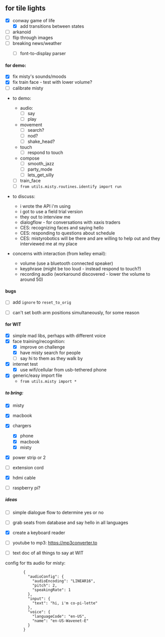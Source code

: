 ## for tile lights
- [x] conway game of life
    - [x] add transitions between states
- [ ] arkanoid
- [ ] flip through images
- [ ] breaking news/weather
    - [ ] font-to-display parser


#### for demo:
- [x] fix misty's sounds/moods
- [x] fix train face - test with lower volume?
- [ ] calibrate misty

- to demo:
    - audio:
        - [ ] say
        - [ ] play
    - movement
        - [ ] search?
        - [ ] nod?
        - [ ] shake_head?
    - touch
        - [ ] respond to touch
    - compose
        - [ ] smooth_jazz
        - [ ] party_mode
        - [ ] lets_get_silly
    - [ ] train_face
    - [ ] `from utils.misty.routines.identify import run` 
- to discuss:
    - i wrote the API i'm using
    - i got to use a field trial version
    - they out to interview me
    - dialogflow - for conversations with xaxis traders
    - CES: recognizing faces and saying hello
    - CES: responding to questions about schedule
    - CES: mistyrobotics will be there and are willing to help out
    and they interviewed me at my place
    
- concerns with interaction (from kelley email):
    - volume (use a bluetooth connected speaker)
    - keyphrase (might be too loud - instead respond to touch?)
    - recording audio (workaround discovered - lower the volume to around 50)

#### bugs
- [ ] add `ignore` to `reset_to_orig`
- [ ] can't set both arm positions simultaneously, for some reason


#### for WIT

- [x] simple mad libs, perhaps with different voice
- [x] face training/recognition:
    - [x] improve on challenge
    - [x] have misty search for people
    - [ ] say hi to them as they walk by
- [x] internet test
    - [x] use wifi/cellular from usb-tethered phone
- [x] generic/easy import file
    - `from utils.misty import *`

##### to bring:
- [x] misty
- [x] macbook
- [x] chargers
    - [x] phone
    - [x] macbook
    - [x] misty
- [x] power strip or 2
- [ ] extension cord
- [x] hdmi cable
- [ ] raspberry pi?



##### ideas
- [ ] simple dialogue flow to determine yes or no
- [ ] grab seats from database and say hello in all languages
- [x] create a keyboard reader
- [ ] youtube to mp3: https://mp3converter.to
- [ ] text doc of all things to say at WIT



config for tts audio for misty:
```
        {
          "audioConfig": {
            "audioEncoding": "LINEAR16",
            "pitch": 2,
            "speakingRate": 1
          },
          "input": {
            "text": "hi, i'm co-pi-lette"
          },
          "voice": {
            "languageCode": "en-US",
            "name": "en-US-Wavenet-E"
          }
        }
```
